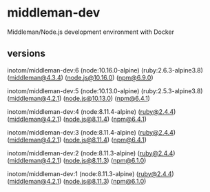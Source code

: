 # middleman-dev

Middleman/Node.js development environment with Docker

## versions

inotom/middleman-dev:6 (node:10.16.0-alpine) (ruby:2.6.3-alpine3.8) (middleman@4.3.4) (node.js@10.16.0) (npm@6.9.0)

inotom/middleman-dev:5 (node:10.13.0-alpine) (ruby:2.5.3-alpine3.8) (middleman@4.2.1) (node.js@10.13.0) (npm@6.4.1)

inotom/middleman-dev:4 (node:8.11.4-alpine) (ruby@2.4.4) (middleman@4.2.1) (node.js@8.11.4) (npm@6.4.1)

inotom/middleman-dev:3 (node:8.11.4-alpine) (ruby@2.4.4) (middleman@4.2.1) (node.js@8.11.4) (npm@6.4.1)

inotom/middleman-dev:2 (node:8.11.3-alpine) (ruby@2.4.4) (middleman@4.2.1) (node.js@8.11.3) (npm@6.1.0)

inotom/middleman-dev:1 (node:8.11.3-alpine) (ruby@2.4.4) (middleman@4.2.1) (node.js@8.11.3) (npm@6.1.0)

